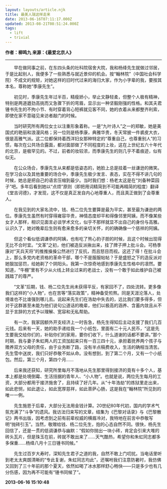 ```yaml
---
layout: layouts/article.njk
title: 最美人瑞这样走来
date: 2013-06-16T07:11:17.000Z
updated: 2013-08-21T08:51:24.000Z
tags:
  - lift
  - trivial
---
```


**作者：柳鸣九 来源：《最爱北京人》**

---

　　早在做同事之前，在东四头条的社科院宿舍大院，我和杨绛先生就做过邻居，于是比起别人，我便多了一些熟悉与就近景仰的机会。按“翰林院”（中国社会科学院）不成文的规矩，对她这样的旧时代过来的海归大家，作为小字辈的我，要按其本名，尊称她“季康先生”。

　　初见时，季康先生年过半百，精瘦娇小，举止文静轻柔，但整个人极有精神，特别是两道遒劲高挑而又急骤下折的弯眉，显示出一种坚毅刚强的性格。和其夫君锺书先生的不拘小节、有时穿着背心短裤就见客不同，她的衣着从来都整齐利索，即使在家不意碰见来访者敲门的时候。

　　当时研究所有两位女士以注重形象着称。一是“九叶诗人”之一的郑敏，她是美国式的艳丽和浪漫风格；另一位则是杨季康，典雅华贵，冬天常披一件裘皮大衣，很是高雅气派。这二位都保持着西洋妇女那种特定的“尊重自己，也尊重别人”的习惯，每次在公共场合露面，都对面部做了不同程度的上妆，这在上世纪五六十年代的北京，是极罕见的。不过，前者的妆较浓，而季康先生的则几乎不着痕迹，似有似无。

　　在公众场合，季康先生从来都是低姿态的，她脸上总是挂着一丝谦逊的微笑。在学习会以及其他重要的场合中，季康先生极少发言、表态，实在不得不讲几句的时候，她总是把自己的语言压缩到最少。当时我们想：杨老太这是在“刘备种菜园子”吧。多年后看到她以“点烦”原则（即把用词精简到不可能再精简的程度）翻译《堂吉诃德》，才发现，这不仅是真正发自内心地尊重人，而且真正做到了会尊重人。

　　在我见到的大家名流中，钱、杨二位先生要算是最为平实，甚至最为谦逊的两位。季康先生虽然有时穿得雍容华贵，神情态度却平和得像邻里阿姨，而不像某些女才人那样，相识见面言必谈学术文化，似乎不那样就显不出自己的身份与高雅。认识久了，她对晚辈后生则有愈来愈多的亲切关怀，的的确确像一个慈祥的阿姨。

　　但这个看似低调谦恭的阿姨，也有吃了熊心豹子胆的时候，且这个时候出现得无比不合时宜。“文革”之初，他们被造反派揪出来，挂了牌子押上批斗会。可杨季康对“天兵天将”的推推搡搡公然进行了反抗，而且怒目而视。这还了得！在批斗会上，那么多党内老资格的革命干部，哪个不是服服帖帖？于是盛怒之下的造反派对她狠加惩罚，给她剃了个阴阳头。我第一次惊奇地感到季康先生性格中的凛然。要知道，“牛棚”里有不少从火线上转业过来的老战士，没有一个敢于如此维护自己被践踏了的尊严。

　　“文革”后期，钱、杨二位先生尚未获得平反，有家回不了，四处流转。更多像我们这样的“小人物”，也在苦等“落实政策”，精神备受煎熬。同是天涯沦落人，处境谁也不比谁强到哪儿去。说起来先生们在浩劫中失去的，远比我们要多得多，但对于这群甚至未能为他们说句公道话的晚辈，他们以极高的涵养、含蓄内敛且从不显于言辞的方式予以理解、宽容和无私帮助。

　　有一次，我家因额外开支经济上一时告急，杨先生得知后主动支援了我们几百元钱。后来有一天，她的助手递给我一个小纸包，里面有二十元人民币，“这是先生要我交给你们的，补贴你们的家用，要你们收下，什么道谢的话都不要讲。”那个时期，我与妻子朱虹两人的工资加起来只有一百三四十元，承担着抚养两个孩子与赡养双方父母的责任，由于业务断了路，没有半点稿费收入，生活的确相当清苦。先生雪中送炭，我们只好恭敬不如从命。没有想到，到了第二个月，又有一个小纸包。然后，第三个月，第四个月……

　　后来我还获知，研究所里每月不落地从先生那里得到接济的竟有十多个人，基本上都是处境倒霉、生活拮据的青年人、“小人物”。也就是说，两位先生每月的工资，大部分都用于接济施舍了，且持续了好几年。从“十年浩劫”的炼狱里走出来，如此悲悯，如此退让，如此宽厚慈祥，如此菩萨心肠，这是我在“翰林院”所见到的唯一一例。

　　先生施恩于后辈，大部分无法用金钱计算。20世纪80年代初，国内的学术气氛充满了“斗争”的遗风。我访法归来写的文章，结集为《巴黎对话录》与《巴黎散记》两书出版，因考虑到之前有前辈权威的横眉冷对，我特地在前言中恭敬写明“抛砖引玉”。当然，敬赠给钱、杨二位先生，抱的心态自然不同。很快，杨先生回信了，还是一贯的低调谦恭与幽默：“假如你抛出一块小砖，肯定会引来大堆的砖头瓦片，但是珠玉在前，砖就不敢出来了……天气酷热，希望你和朱虹同志都多多保重……杨绛八月十三日锺书同候。”

　　先生过百岁大寿时，深知先生君子之道的我，自然不敢上门叨扰。当电话里听到老太太爽朗清晰的“专此复谢，朱虹同志均此”，还嘱咐我们注意防暑时，我仿佛又回到了三十年前的那个夏天，依然如喝了冰水那样舒心畅快——只是多少也有几分伤感，因为再不可能有“锺书同候了”。

**2013-06-16 15:10:48**

